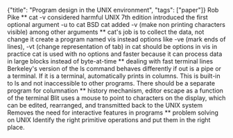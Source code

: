 {"title": "Program design in the UNIX environment", "tags": ["paper"]}
Rob Pike
** cat -v considered harmful
UNIX 7th edition introduced the first optional argument -u to cat
BSD cat added -v (make non printing characters visible) among other arguments
** cat's job is to collect the data, not change it
create a program named vis instead
options like -ve (mark ends of lines), -vt (change representation of tab) in cat should be options in vis
in practice cat is used with no options and faster because it can process data in large blocks instead of byte-at-time
** dealing with fast terminal lines
Berkeley's version of the ls command behaves differently if out is a
pipe or a terminal. If it is a terminal, automatically prints in
columns.
This is built-in to ls and not inaccessible to other programs. There should be a separate program for columnation
** history mechanism, editor escape as a function of the terminal
Blit uses a mouse to point to characters on the display, which can be
edited, rearranged, and transmitted back to the UNIX system
Removes the need for interactive features in programs
** problem solving on UNIX
Identify the right primitive operations and put them in the right place.
